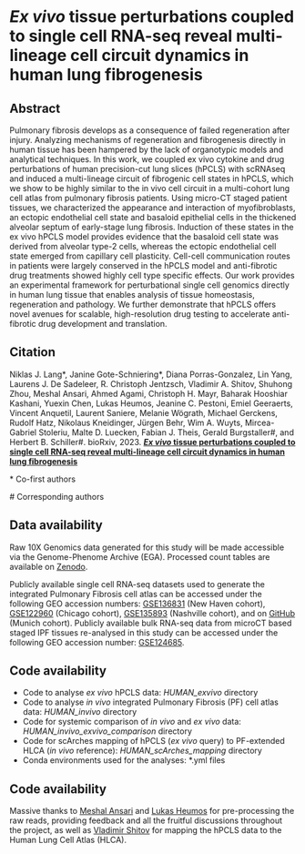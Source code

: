 # *Ex vivo* tissue perturbations coupled to single cell RNA-seq reveal multi-lineage cell circuit dynamics in human lung fibrogenesis

## Abstract

Pulmonary fibrosis develops as a consequence of failed regeneration after injury. Analyzing mechanisms of regeneration and fibrogenesis directly in human tissue has been hampered by the lack of organotypic models and analytical techniques. In this work, we coupled ex vivo cytokine and drug perturbations of human precision-cut lung slices (hPCLS) with scRNAseq and induced a multi-lineage circuit of fibrogenic cell states in hPCLS, which we show to be highly similar to the in vivo cell circuit in a multi-cohort lung cell atlas from pulmonary fibrosis patients. Using micro-CT staged patient tissues, we characterized the appearance and interaction of myofibroblasts, an ectopic endothelial cell state and basaloid epithelial cells in the thickened alveolar septum of early-stage lung fibrosis. Induction of these states in the ex vivo hPCLS model provides evidence that the basaloid cell state was derived from alveolar type-2 cells, whereas the ectopic endothelial cell state emerged from capillary cell plasticity. Cell-cell communication routes in patients were largely conserved in the hPCLS model and anti-fibrotic drug treatments showed highly cell type specific effects. Our work provides an experimental framework for perturbational single cell genomics directly in human lung tissue that enables analysis of tissue homeostasis, regeneration and pathology. We further demonstrate that hPCLS offers novel avenues for scalable, high-resolution drug testing to accelerate anti-fibrotic drug development and translation.

## Citation

Niklas J. Lang\*, Janine Gote-Schniering\*, Diana Porras-Gonzalez, Lin Yang, Laurens J. De Sadeleer, R. Christoph Jentzsch, Vladimir A. Shitov, Shuhong Zhou, Meshal Ansari, Ahmed Agami, Christoph H. Mayr, Baharak Hooshiar Kashani, Yuexin Chen, Lukas Heumos, Jeanine C. Pestoni, Emiel Geeraerts, Vincent Anquetil, Laurent Saniere, Melanie Wögrath, Michael Gerckens, Rudolf Hatz, Nikolaus Kneidinger, Jürgen Behr, Wim A. Wuyts, Mircea-Gabriel Stoleriu, Malte D. Luecken, Fabian J. Theis, Gerald Burgstaller\#, and Herbert B. Schiller\#. bioRxiv, 2023. **[*Ex vivo* tissue perturbations coupled to single cell RNA-seq reveal multi-lineage cell circuit dynamics in human lung fibrogenesis](https://doi.org/10.1101/2023.01.16.524219)**

\* Co-first authors

\# Corresponding authors

## Data availability

Raw 10X Genomics data generated for this study will be made accessible via the Genome-Phenome Archive (EGA). Processed count tables are available on [Zenodo](https://doi.org/10.5281/zenodo.7537493).

Publicly available single cell RNA-seq datasets used to generate the integrated Pulmonary Fibrosis cell atlas can be accessed under the following GEO accession numbers: [GSE136831](https://www.ncbi.nlm.nih.gov/geo/query/acc.cgi?acc=GSE136831) (New Haven cohort), [GSE122960](https://www.ncbi.nlm.nih.gov/geo/query/acc.cgi?acc=GSE122960) (Chicago cohort), [GSE135893](https://www.ncbi.nlm.nih.gov/geo/query/acc.cgi?acc=GSE135893) (Nashville cohort), and on [GitHub](https://github.com/theislab/2020_Mayr) (Munich cohort).
Publicly available bulk RNA-seq data from microCT based staged IPF tissues re-analysed in this study can be accessed under the following GEO accession number: [GSE124685](https://www.ncbi.nlm.nih.gov/geo/query/acc.cgi?acc=GSE124685).

## Code availability

- Code to analyse *ex vivo* hPCLS data: *HUMAN_exvivo* directory
- Code to analyse *in vivo* integrated Pulmonary Fibrosis (PF) cell atlas data: *HUMAN_invivo* directory
- Code for systemic comparison of *in vivo* and *ex vivo* data: *HUMAN_invivo_exvivo_comparison* directory
- Code for scArches mapping of hPCLS (*ex vivo* query) to PF-extended HLCA (*in vivo* reference): *HUMAN_scArches_mapping* directory
- Conda environments used for the analyses: \*.yml files

## Code availability

Massive thanks to [Meshal Ansari](https://github.com/Mesh09) and [Lukas Heumos](https://github.com/Zethson) for pre-processing the raw reads, providing feedback and all the fruitful discussions throughout the project, as well as [Vladimir Shitov](https://github.com/VladimirShitov) for mapping the hPCLS data to the Human Lung Cell Atlas (HLCA).
